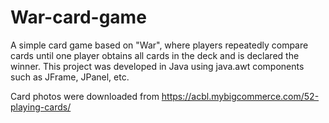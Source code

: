 # War-card-game
A simple card game based on "War", where players repeatedly compare cards until one player obtains all cards in the deck and is declared the winner.
This project was developed in Java using java.awt components such as JFrame, JPanel, etc.

Card photos were downloaded from https://acbl.mybigcommerce.com/52-playing-cards/
